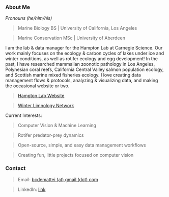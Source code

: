 ### About Me

_Pronouns (he/him/his)_

> Marine Biology BS | University of California, Los Angeles

> Marine Conservation MSc | University of Aberdeen

I am the lab & data manager for the Hampton Lab at Carnegie Science. Our work mainly focuses on the ecology & carbon cycles of lakes under ice and winter conditions, as well as rotifer ecology and egg development! In the past, I have researched mammalian zoonotic pathology in Los Angeles, Polynesian coral reefs, California Central Valley salmon population ecology, and Scottish marine mixed fisheries ecology. I love creating data management flows & protocols, analyzing & visualizing data, and making the occasional website or two.

> [Hampton Lab Website](https://hampton-lab.github.io/Hampton-Lab/)

> [Winter Limnology Network](https://winter-ice.github.io/winter-ice/)

Current Interests:
> Computer Vision & Machine Learning

> Rotifer predator-prey dynamics

> Open-source, simple, and easy data management workflows

> Creating fun, little projects focused on computer vision


### Contact
> Email: [bcdemattei (at) gmail (dot) com](mailto:bcdemattei@gmail.com)

> LinkedIn: [link](https://www.linkedin.com/in/bcdemattei/)


